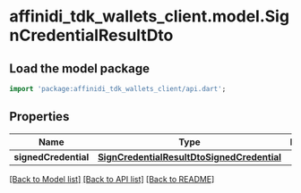 # affinidi_tdk_wallets_client.model.SignCredentialResultDto

## Load the model package

```dart
import 'package:affinidi_tdk_wallets_client/api.dart';
```

## Properties

| Name                 | Type                                                                                      | Description | Notes |
| -------------------- | ----------------------------------------------------------------------------------------- | ----------- | ----- |
| **signedCredential** | [**SignCredentialResultDtoSignedCredential**](SignCredentialResultDtoSignedCredential.md) |             |

[[Back to Model list]](../README.md#documentation-for-models) [[Back to API list]](../README.md#documentation-for-api-endpoints) [[Back to README]](../README.md)

